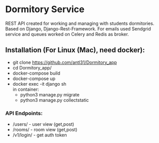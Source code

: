 # Dormitory Service
REST API created for working and managing with students dormitories.
Based on Django, Django-Rest-Framework.
For emails used Sendgrid service and queues worked on Celery and Redis as broker.

## Installation (For Linux (Mac), need docker):
* git clone https://github.com/antl31/Dormitory_app
* cd Dormitory_app/
* docker-compose build
* docker-compose up 
* docker exec -it django sh  
in container:
  * python3 manage.py migrate
  * python3 manage.py collectstatic
 
 ### API Endpoints:
* /users/ - user view (get,post)
* /rooms/ - room view (get,post)
* /v1/login/ - get auth token


